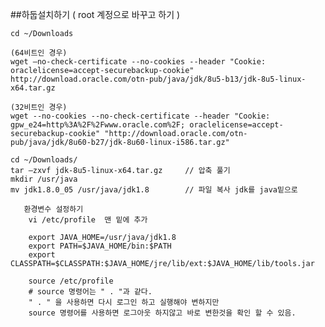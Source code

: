 ##하둡설치하기 ( root 계정으로 바꾸고 하기 )

    cd ~/Downloads
    
    (64비트인 경우)
    wget —no-check-certificate --no-cookies --header "Cookie: oraclelicense=accept-securebackup-cookie" http://download.oracle.com/otn-pub/java/jdk/8u5-b13/jdk-8u5-linux-x64.tar.gz

    (32비트인 경우)
    wget --no-cookies --no-check-certificate --header "Cookie: gpw_e24=http%3A%2F%2Fwww.oracle.com%2F; oraclelicense=accept-securebackup-cookie" "http://download.oracle.com/otn-pub/java/jdk/8u60-b27/jdk-8u60-linux-i586.tar.gz"

    cd ~/Downloads/
    tar –zxvf jdk-8u5-linux-x64.tar.gz     // 압축 풀기
    mkdir /usr/java
    mv jdk1.8.0_05 /usr/java/jdk1.8        // 파일 복사 jdk를 java밑으로

```
   환경변수 설정하기
    vi /etc/profile  맨 밑에 추가

    export JAVA_HOME=/usr/java/jdk1.8
    export PATH=$JAVA_HOME/bin:$PATH
    export CLASSPATH=$CLASSPATH:$JAVA_HOME/jre/lib/ext:$JAVA_HOME/lib/tools.jar

    source /etc/profile
    # source 명령어는 " . "과 같다.  
    " . " 을 사용하면 다시 로그인 하고 실행해야 변하지만 
    source 명령어를 사용하면 로그아웃 하지않고 바로 변한것을 확인 할 수 있음.
```

